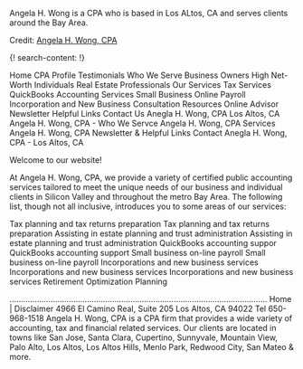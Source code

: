 Angela H. Wong is a CPA who is based in Los ALtos, CA and serves clients around the Bay Area. 

Credit: [Angela H. Wong, CPA](http://www.wongcpa.us/#)


{! search-content: !}


 	

Home
CPA Profile
Testimonials
Who We Serve
Business Owners
High Net-Worth Individuals
Real Estate Professionals
Our Services
Tax Services
QuickBooks Accounting Services
Small Business Online Payroll
Incorporation and New Business Consultation
Resources
Online Advisor Newsletter
Helpful Links
Contact Us
Anegla H. Wong, CPA Los Altos, CA	Angela H. Wong, CPA - Who We Servce	Angela H. Wong, CPA Services	Angela H. Wong, CPA Newsletter & Helpful Links	Contact Anegla H. Wong, CPA - Los Altos, CA	 

Welcome to our website! 

At Angela H. Wong, CPA, we provide a variety of certified public accounting services tailored to meet the unique needs of our business and individual clients in Silicon Valley and throughout the metro Bay Area. The following list, though not all inclusive, introduces you to some areas of our services:

Tax planning and tax returns preparation Tax planning and tax returns preparation
Assisting in estate planning and trust administration Assisting in estate planning and trust administration
QuickBooks accounting suppor QuickBooks accounting support
Small business on-line payroll Small business on-line payroll
Incorporations and new business services Incorporations and new business services
Incorporations and new business services Retirement Optimization Planning

.................................................................................................................
Home | Disclaimer
4966 El Camino Real, Suite 205 Los Altos, CA 94022 Tel 650-968-1518
Angela H. Wong, CPA is a CPA firm that provides a wide variety of accounting, tax and financial related services. Our clients are located in towns like San Jose, Santa Clara, Cupertino, Sunnyvale, Mountain View, Palo Alto, Los Altos, Los Altos Hills, Menlo Park, Redwood City, San Mateo & more.
 
 
